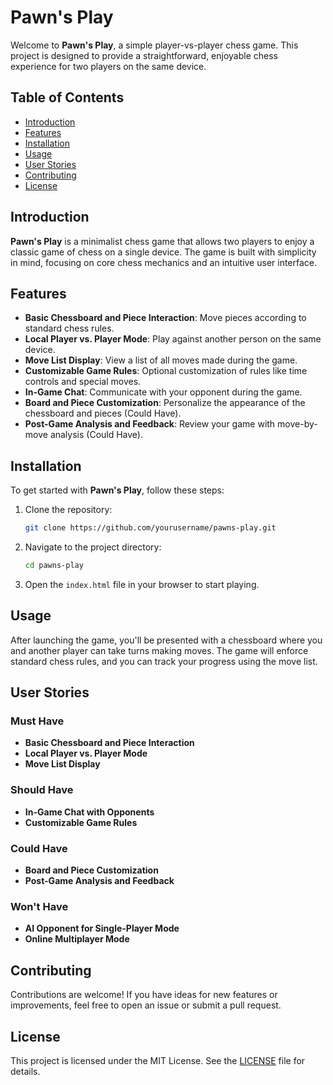 # Pawn's Play

Welcome to **Pawn's Play**, a simple player-vs-player chess game. This project is designed to provide a straightforward, enjoyable chess experience for two players on the same device.

## Table of Contents
- [Introduction](#introduction)
- [Features](#features)
- [Installation](#installation)
- [Usage](#usage)
- [User Stories](#user-stories)
- [Contributing](#contributing)
- [License](#license)

## Introduction
**Pawn's Play** is a minimalist chess game that allows two players to enjoy a classic game of chess on a single device. The game is built with simplicity in mind, focusing on core chess mechanics and an intuitive user interface.

## Features
- **Basic Chessboard and Piece Interaction**: Move pieces according to standard chess rules.
- **Local Player vs. Player Mode**: Play against another person on the same device.
- **Move List Display**: View a list of all moves made during the game.
- **Customizable Game Rules**: Optional customization of rules like time controls and special moves.
- **In-Game Chat**: Communicate with your opponent during the game.
- **Board and Piece Customization**: Personalize the appearance of the chessboard and pieces (Could Have).
- **Post-Game Analysis and Feedback**: Review your game with move-by-move analysis (Could Have).

## Installation
To get started with **Pawn's Play**, follow these steps:

1. Clone the repository:
    ```bash
    git clone https://github.com/yourusername/pawns-play.git
    ```
2. Navigate to the project directory:
    ```bash
    cd pawns-play
    ```
3. Open the `index.html` file in your browser to start playing.

## Usage
After launching the game, you'll be presented with a chessboard where you and another player can take turns making moves. The game will enforce standard chess rules, and you can track your progress using the move list.

## User Stories
### Must Have
- **Basic Chessboard and Piece Interaction**
- **Local Player vs. Player Mode**
- **Move List Display**

### Should Have
- **In-Game Chat with Opponents**
- **Customizable Game Rules**

### Could Have
- **Board and Piece Customization**
- **Post-Game Analysis and Feedback**

### Won't Have
- **AI Opponent for Single-Player Mode**
- **Online Multiplayer Mode**

## Contributing
Contributions are welcome! If you have ideas for new features or improvements, feel free to open an issue or submit a pull request.

## License
This project is licensed under the MIT License. See the [LICENSE](LICENSE) file for details.
